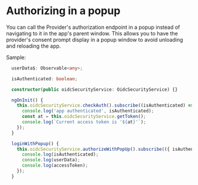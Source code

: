 # Authorizing in a popup

You can call the Provider's authorization endpoint in a popup instead of navigating to it in the app's parent window.
This allows you to have the provider's consent prompt display in a popup window to avoid unloading and reloading the app.

Sample:

```typescript
  userData$: Observable<any>;

  isAuthenticated: boolean;

  constructor(public oidcSecurityService: OidcSecurityService) {}

  ngOnInit() {
    this.oidcSecurityService.checkAuth().subscribe((isAuthenticated) => {
      console.log('app authenticated', isAuthenticated);
      const at = this.oidcSecurityService.getToken();
      console.log(`Current access token is '${at}'`);
    });
  }

  loginWithPopup() {
    this.oidcSecurityService.authorizeWithPopUp().subscribe(({ isAuthenticated, userData, accessToken }) => {
      console.log(isAuthenticated);
      console.log(userData);
      console.log(accessToken);
    });
  }
```
